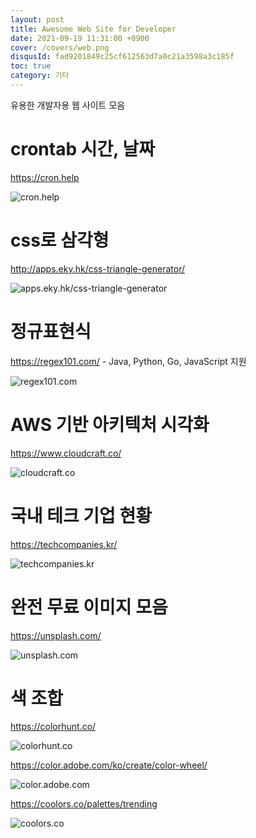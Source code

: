 ```yaml
---
layout: post
title: Awesome Web Site for Developer
date: 2021-09-19 11:31:00 +0900
cover: /covers/web.png
disqusId: fad9201849c25cf612563d7a0c21a3598a3c185f
toc: true
category: 기타
---
```


유용한 개발자용 웹 사이트 모음

<!-- more -->

# crontab 시간, 날짜

<https://cron.help>

![cron.help](./cron.help.png)

# css로 삼각형

<http://apps.eky.hk/css-triangle-generator/>

![apps.eky.hk/css-triangle-generator](./css-triangle-generator.png)

# 정규표현식

<https://regex101.com/> - Java, Python, Go, JavaScript 지원

![regex101.com](./regex101.com.png)

# AWS 기반 아키텍처 시각화

<https://www.cloudcraft.co/>

![cloudcraft.co](https://global-uploads.webflow.com/57013820ae28654573965bf2/5f960eb6182961e9fff56458_awseditor4.png)

# 국내 테크 기업 현황

<https://techcompanies.kr/>

![techcompanies.kr](./techcompanies.kr.png)

# 완전 무료 이미지 모음

<https://unsplash.com/>

![unsplash.com](./unsplash.com.png)

# 색 조합

<https://colorhunt.co/>

![colorhunt.co](./colorhunt.co.png)

<https://color.adobe.com/ko/create/color-wheel/>

![color.adobe.com](./color.adobe.com.png)

<https://coolors.co/palettes/trending>

![coolors.co](./coolors.co.png)
